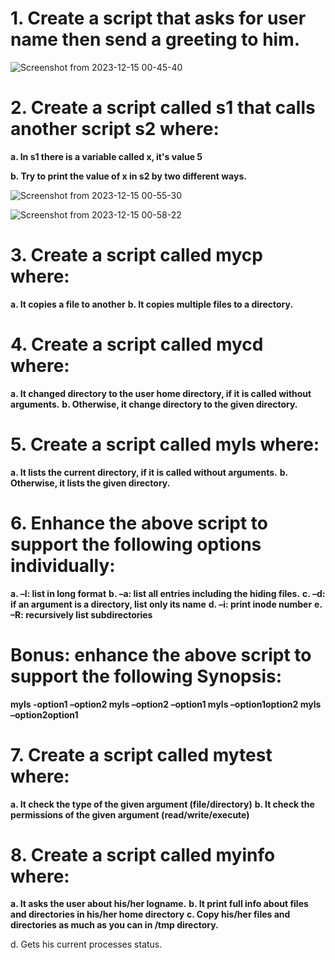 # 1. Create a script that asks for user name then send a greeting to him.

 ![Screenshot from 2023-12-15 00-45-40](https://github.com/shimaafathi123/ITI_OS_intake44/assets/93112282/aa93dfc0-1d5f-451a-8496-6faaeae6dd4e)

# 2. Create a script called s1 that calls another script s2 where:
  **a. In s1 there is a variable called x, it's value 5**
  
  **b. Try to print the value of x in s2 by two different ways.**
  
  ![Screenshot from 2023-12-15 00-55-30](https://github.com/shimaafathi123/ITI_OS_intake44/assets/93112282/fe75f9bd-b5fd-499a-b043-8ea1625331a6)
  
![Screenshot from 2023-12-15 00-58-22](https://github.com/shimaafathi123/ITI_OS_intake44/assets/93112282/8a091c32-ee16-4b7e-b550-bfe58202556b)

# 3. Create a script called mycp where:
  **a. It copies a file to another**
  **b. It copies multiple files to a directory.**
# 4. Create a script called mycd where:
  **a. It changed directory to the user home directory, if it is called without arguments.**
  **b. Otherwise, it change directory to the given directory.**
# 5. Create a script called myls where:
  **a. It lists the current directory, if it is called without arguments.**
  **b. Otherwise, it lists the given directory.**
# 6. Enhance the above script to support the following options individually:
  **a. –l: list in long format**
  **b. –a: list all entries including the hiding files.**
  **c. –d: if an argument is a directory, list only its name**
  **d. –i: print inode number**
  **e. –R: recursively list subdirectories**
# Bonus: enhance the above script to support the following Synopsis:

  **myls -option1 –option2
  myls –option2 –option1
  myls –option1option2
  myls –option2option1**
# 7. Create a script called mytest where:
  **a. It check the type of the given argument (file/directory)**
  **b. It check the permissions of the given argument (read/write/execute)**
# 8. Create a script called myinfo where:
  **a. It asks the user about his/her logname.**
  **b. It print full info about files and directories in his/her home directory**
  **c. Copy his/her files and directories as much as you can in /tmp directory.**



d. Gets his current processes status.
